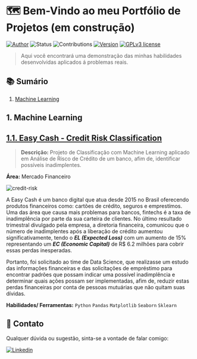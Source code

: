 # 🗺 Bem-Vindo ao meu Portfólio de Projetos (em construção)
[![Author](https://img.shields.io/badge/Author-Renan%20Cardoso-red.svg)](https://www.linkedin.com/in/renan-cardoso-8323b151) 
![Status](https://img.shields.io/badge/Status-Em%20Desenvolvimento-orange.svg)
![Contributions](https://img.shields.io/badge/Contributions-Welcome-brightgreen.svg?style=flat)
[![Version](https://img.shields.io/badge/python-3.7+-blue.svg)](https://www.python.org/downloads/release/python-365/) 
[![GPLv3 license](https://img.shields.io/badge/License-GPLv3-blue.svg)](http://perso.crans.org/besson/LICENSE.html) 


> Aqui você encontrará uma demonstração das minhas habilidades desenvolvidas aplicados á problemas reais.

## 📚 Sumário
1. [Machine Learning](https://github.com/reynancs/Portfolio-Guide/blob/main/README.md#machine-learning)


## 1. Machine Learning
## [1.1. Easy Cash - Credit Risk Classification](https://github.com/reynancs/ml-easy-cash)

> **Descrição:** Projeto de Classificação com Machine Learning aplicado em Análise de Risco de Crédito de um banco, afim de, identificar possíveis inadimplentes.

**Área:** Mercado Financeiro

![credit-risk](https://user-images.githubusercontent.com/97552106/227337493-b89b20c8-94e0-4947-8e3d-ebd2af929d71.jpg)

A Easy Cash é um banco digital que atua desde 2015 no Brasil oferecendo produtos financeiros como: cartões de crédito, seguros e emprestímos. Uma das área que causa mais problemas para bancos, fintechs é a taxa de inadimplência por parte da sua carteira de clientes. No último resultado trimestral divulgado pela empresa, a diretoria financeira, comunicou que o número de inadimplentes após a liberação de crédito aumentou significativamente, tendo o ***EL (Expected Loss)*** com um aumento de 15% representando um ***EC (Economic Capital)*** de R$ 6.2 milhões para cobrir essas perdas inesperadas.

Portanto, foi solicitado ao time de Data Science, que realizasse um estudo das informações financeiras e das solicitações de empréstimo para encontrar padrões que possam indicar uma possível inadimplência e determinar quais ações possam ser implementadas, afim de, reduzir estas perdas financeiras por conta de pessoas mutuárias que não quitam suas dívidas.


**Habilidades/ Ferramentas:** `Python` `Pandas` `Matplotlib` `Seaborn` `Sklearn`


## 📧 Contato
Qualquer dúvida ou sugestão, sinta-se a vontade de falar comigo:

[![Linkedin](https://img.shields.io/badge/linkedin-%231E77B5.svg?&style=for-the-badge&logo=linkedin&logoColor=white)](https://www.linkedin.com/in/renan-cardoso-8323b151) 



